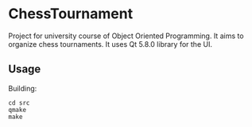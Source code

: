 # ChessTournament

Project for university course of Object Oriented Programming. It aims to organize chess tournaments. It uses Qt 5.8.0 library for the UI. 

## Usage
Building:
```
cd src
qmake
make
```